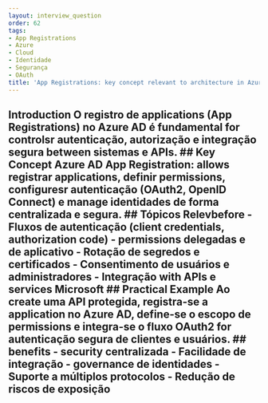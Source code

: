 ```yaml
---
layout: interview_question
order: 62
tags:
- App Registrations
- Azure
- Cloud
- Identidade
- Segurança
- OAuth
title: 'App Registrations: key concept relevant to architecture in Azure'
---
```


## Introduction O registro de applications (App Registrations) no Azure AD é fundamental for controlsr autenticação, autorização e integração segura between sistemas e APIs. ## Key Concept **Azure AD App Registration**: allows registrar applications, definir permissions, configuresr autenticação (OAuth2, OpenID Connect) e manage identidades de forma centralizada e segura. ## Tópicos Relevbefore - Fluxos de autenticação (client credentials, authorization code) - permissions delegadas e de aplicativo - Rotação de segredos e certificados - Consentimento de usuários e administradores - Integração with APIs e services Microsoft ## Practical Example Ao create uma API protegida, registra-se a application no Azure AD, define-se o escopo de permissions e integra-se o fluxo OAuth2 for autenticação segura de clientes e usuários. ## benefits - security centralizada - Facilidade de integração - governance de identidades - Suporte a múltiplos protocolos - Redução de riscos de exposição
